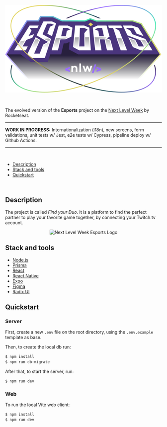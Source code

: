 <p align="center">
<img src="https://raw.githubusercontent.com/ViktorHugodev/nlw-esports/f7983b2bd2ff5f58c8763525f6fa3823ae693321/web/src/assets/logo-nlw.svg" alt="Next Level Week Esports Logo"/></p>

<br>


The evolved version of the **Esports** project on the [Next Level Week](https://lp.rocketseat.com.br/nlw) by Rocketseat.


<hr>

**WORK IN PROGRESS:** Internationalization (i18n), new screens, form validations, unit tests w/ Jest, e2e tests w/ Cypress, pipeline deploy w/ Github Actions.

<hr>
<br>

  - [Description](#description)
  - [Stack and tools](#stack-and-tools)
  - [Quickstart](#quickstart)

<br>

## Description

The project is called *Find your Duo*.
It is a platform to find the perfect partner to play your favorite game together, by connecting your Twitch.tv account.

<p align="center">
<img src="https://github.com/ViktorHugodev/nlw-esports/assets/85125378/ea79a23b-23a1-4f87-a9d7-b2c6cf6be769" alt="Next Level Week Esports Logo"/></p>

## Stack and tools
* [Node.js](https://nodejs.org/en/)
* [Prisma](https://www.prisma.io/)
* [React](https://reactjs.org/)
* [React Native](https://reactnative.dev/)
* [Expo](https://expo.dev/)
* [Figma](https://www.figma.com/)
* [Radix UI](https://www.radix-ui.com/)


## Quickstart

### Server

First, create a new ``.env`` file on the root directory, using the `.env.example` template as base.

Then, to create the local db run:
```sh
$ npm install
$ npm run db:migrate
```

After that, to start the server, run:
```sh
$ npm run dev
```

### Web

To run the local Vite web client:
```sh
$ npm install
$ npm run dev
```
